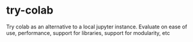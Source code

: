 # try-colab
Try colab as an alternative to a local jupyter instance. Evaluate on ease of use, performance, support for libraries, support for modularity, etc
